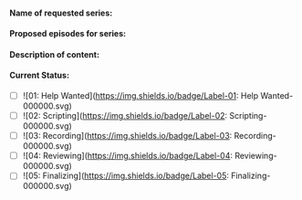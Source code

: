 #### Name of requested series: <!-- Please add the name of the series you request to be created -->
#### Proposed episodes for series: <!-- Please add the episodes to be included in lexicographical order -->
#### Description of content: <!-- Please add a detailed description on what your requested series/videos should contain -->
#### Current Status: <!-- Please tick the correct item, depending on the status of the issue -->
- [ ] ![01: Help Wanted](https://img.shields.io/badge/Label-01: Help Wanted-000000.svg)
- [ ] ![02: Scripting](https://img.shields.io/badge/Label-02: Scripting-000000.svg)
- [ ] ![03: Recording](https://img.shields.io/badge/Label-03: Recording-000000.svg)
- [ ] ![04: Reviewing](https://img.shields.io/badge/Label-04: Reviewing-000000.svg)
- [ ] ![05: Finalizing](https://img.shields.io/badge/Label-05: Finalizing-000000.svg)

